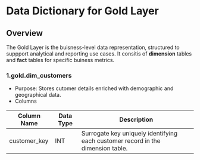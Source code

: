# Data Dictionary for Gold Layer
## Overview 
The Gold Layer is the buisness-level data representation, structured to suppport analytical and reporting use cases. It consitis of **dimension**
tables and **fact** tables for specific buiness metrics.

### 1.gold.dim_customers
  * Purpose: Stores cutomer details enriched with demographic and geographical data.
  * Columns

| Column Name  | Data Type | Description |
| --- | --- | --- |
| customer_key | INT | Surrogate key uniquely identifying each customer record in the dimension table. |
